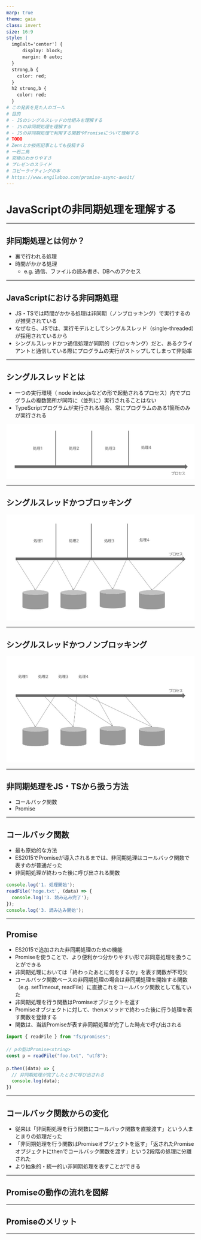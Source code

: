 ```yaml
---
marp: true
theme: gaia
class: invert
size: 16:9
style: |
  img[alt='center'] {
      display: block;
      margin: 0 auto;
  }
  strong,b {
    color: red;
  }
  h2 strong,b {
    color: red;
  }
# この発表を見た人のゴール
# 目的
# - JSのシングルスレッドの仕組みを理解する
# - JSの非同期処理を理解する
# - JSの非同期処理で利用する関数やPromiseについて理解する
# TODO
# Zennとか技術記事としても投稿する
# 一石二鳥
# 究極のわかりやすさ
# プレゼンのスライド
# コピーライティングの本
# https://www.engilaboo.com/promise-async-await/
---
```


<!--
_class:
  - lead
  - invert
_footer: ""
-->

# JavaScriptの非同期処理を理解する

---

## 非同期処理とは何か？

- 裏で行われる処理
- 時間がかかる処理
    - e.g. 通信、ファイルの読み書き、DBへのアクセス

---

## JavaScriptにおける非同期処理

- JS・TSでは時間がかかる処理は非同期（ノンブロッキング）で実行するのが推奨されている
- なぜなら、JSでは、実行モデルとしてシングルスレッド（single-threaded）が採用されているから
- シングルスレッドかつ通信処理が同期的（ブロッキング）だと、あるクライアントと通信している際にプログラムの実行がストップしてしまって非効率

---

## シングルスレッドとは

- 一つの実行環境（ node index.jsなどの形で起動されるプロセス）内でプログラムの複数箇所が同時に（並列に）実行されることはない
- TypeScriptプログラムが実行される場合、常にプログラムのある1箇所のみが実行される

![w:980 center drop-shadow](4.png)

---

## シングルスレッドかつブロッキング

![w:940 center drop-shadow](2.jpg)

---

## シングルスレッドかつノンブロッキング

![w:940 center drop-shadow](3.jpg)

---

## 非同期処理をJS・TSから扱う方法

- コールバック関数
- Promise

---

## コールバック関数

- 最も原始的な方法
- ES2015でPromiseが導入されるまでは、非同期処理はコールバック関数で表すのが普通だった
- 非同期処理が終わった後に呼び出される関数

```ts
console.log('1. 処理開始');
readFile('hoge.txt', (data) => {
  console.log('3. 読み込み完了');
});
console.log('3. 読み込み開始');
```

---

## Promise

- ES2015で追加された非同期処理のための機能
- Promiseを使うことで、より便利かつ分かりやすい形で非同意処理を扱うことができる
- 非同期処理においては「終わったあとに何をするか」を表す関数が不可欠
- コールバック関数ベースの非同期処理の場合は非同期処理を開始する関数（e.g. setTimeout, readFile）に直接これをコールバック関数として私ていた
- 非同期処理を行う関数はPromiseオブジェクトを返す
- Promiseオブジェクトに対して、thenメソッドで終わった後に行う処理を表す関数を登録する
- 関数は、当該Promiseが表す非同期処理が完了した時点で呼び出される

```ts
import { readFile } from "fs/promises";

// pの型はPromise<string>
const p = readFile("foo.txt", "utf8");

p.then((data) => {
  // 非同期処理が完了したときに呼び出される
  console.log(data);
})
```

--- 

## コールバック関数からの変化

- 従来は「非同期処理を行う関数にコールバック関数を直接渡す」という人まとまりの処理だった
- 「非同期処理を行う関数はPromiseオブジェクトを返す」「返されたPromiseオブジェクトにthenでコールバック関数を渡す」という2段階の処理に分離された
- より抽象的・統一的い非同期処理を表すことができる

---

## Promiseの動作の流れを図解

---

## Promiseのメリット

---

<!--
backgroundColor: black
footer: ""
-->
